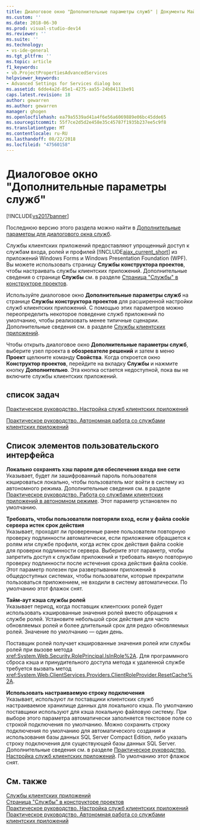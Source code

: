 ```yaml
---
title: Диалоговое окно "Дополнительные параметры служб" | Документы Майкрософт
ms.custom: ''
ms.date: 2018-06-30
ms.prod: visual-studio-dev14
ms.reviewer: ''
ms.suite: ''
ms.technology:
- vs-ide-general
ms.tgt_pltfrm: ''
ms.topic: article
f1_keywords:
- vb.ProjectPropertiesAdvancedServices
helpviewer_keywords:
- Advanced Settings for Services dialog box
ms.assetid: 6dde4a2d-85e1-4275-aa55-24b84111be91
caps.latest.revision: 18
author: gewarren
ms.author: gewarren
manager: ghogen
ms.openlocfilehash: ea79a5539ad41a4f6e56a6069889e06bc45dde65
ms.sourcegitcommit: 55f7ce2d5d2e458e35c45787f1935b237ee5c9f8
ms.translationtype: MT
ms.contentlocale: ru-RU
ms.lasthandoff: 08/22/2018
ms.locfileid: "47560158"
---
```

# <a name="advanced-settings-for-services-dialog-box"></a>Диалоговое окно "Дополнительные параметры служб"
[!INCLUDE[vs2017banner](../../includes/vs2017banner.md)]

Последнюю версию этого раздела можно найти в [Дополнительные параметры для диалогового окна служб](https://docs.microsoft.com/visualstudio/ide/reference/advanced-settings-for-services-dialog-box).  
  
  
Службы клиентских приложений предоставляют упрощенный доступ к службам входа, ролей и профилей [!INCLUDE[ajax_current_short](../../includes/ajax-current-short-md.md)] из приложений Windows Forms и Windows Presentation Foundation (WPF). Вы можете использовать страницу **Службы** **конструктора проектов**, чтобы настраивать службы клиентских приложений. Дополнительные сведения о странице **Службы** см. в разделе [Страница "Службы" в конструкторе проектов](../../ide/reference/services-page-project-designer.md).  
  
 Используйте диалоговое окно **Дополнительные параметры служб** на странице **Службы** **конструктора проектов** для расширенной настройки служб клиентских приложений. С помощью этих параметров можно переопределить некоторое поведение служб приложений по умолчанию, чтобы реализовать менее типичные сценарии. Дополнительные сведения см. в разделе [Службы клиентских приложений](http://msdn.microsoft.com/library/1487d8df-089e-4f21-abfb-a791a652b58e).  
  
 Чтобы открыть диалоговое окно **Дополнительные параметры служб**, выберите узел проекта в **обозревателе решений** и затем в меню **Проект** щелкните команду **Свойства**. Когда откроется окно **Конструктор проектов**, перейдите на вкладку **Службы** и нажмите кнопку **Дополнительно**. Эта кнопка остается недоступной, пока вы не включите службы клиентских приложений.  
  
## <a name="task-list"></a>список задач  
 [Практическое руководство. Настройка служб клиентских приложений](http://msdn.microsoft.com/library/34a8688a-a32c-40d3-94be-c8e610c6a4e8)  
  
 [Практическое руководство. Автономная работа со службами клиентских приложений](http://msdn.microsoft.com/en-us/f792cb16-8520-4a0f-9dc9-07bfbc454e38)  
  
## <a name="uielement-list"></a>Список элементов пользовательского интерфейса  
 **Локально сохранять хэш пароля для обеспечения входа вне сети**  
 Указывает, будет ли зашифрованный пароль пользователя кэшироваться локально, чтобы пользователь мог войти в систему из автономного режима. Дополнительные сведения см. в разделе [Практическое руководство. Работа со службами клиентских приложений в автономном режиме](http://msdn.microsoft.com/en-us/f792cb16-8520-4a0f-9dc9-07bfbc454e38). Этот параметр установлен по умолчанию.  
  
 **Требовать, чтобы пользователи повторяли вход, если у файла cookie сервера истек срок действия**  
 Указывает, проходят ли проверенные ранее пользователи повторную проверку подлинности автоматически, если приложение обращается к ролям или службе профиля, когда истек срок действия файла cookie для проверки подлинности сервера. Выберите этот параметр, чтобы запретить доступ к службам приложений и требовать явную повторную проверку подлинности после истечения срока действия файла cookie. Этот параметр полезен при развертывании приложений в общедоступных системах, чтобы пользователи, которые прекратили пользоваться приложением, не входили в систему автоматически. По умолчанию этот флажок снят.  
  
 **Тайм-аут кэша службы ролей**  
 Указывает период, когда поставщик клиентских ролей будет использовать кэшированные значения ролей вместо обращения к службе ролей. Установите небольшой срок действия для часто обновляемых ролей и более длительный срок для редко обновляемых ролей. Значение по умолчанию — один день.  
  
 Поставщик ролей получает кэшированные значения ролей или службы ролей при вызове метода <xref:System.Web.Security.RolePrincipal.IsInRole%2A>. Для программного сброса кэша и принудительного доступа метода к удаленной службе требуется вызвать метод <xref:System.Web.ClientServices.Providers.ClientRoleProvider.ResetCache%2A>.  
  
 **Использовать настраиваемую строку подключения**  
 Указывает, используют ли поставщики клиентских служб настраиваемое хранилище данных для локального кэша. По умолчанию поставщики используют для кэша локальную файловую систему. При выборе этого параметра автоматически заполняется текстовое поле со строкой подключения по умолчанию. Можно сохранить строку подключения по умолчанию для автоматического создания и использования базы данных SQL Server Compact Edition, либо указать строку подключения для существующей базы данных SQL Server. Дополнительные сведения см. в разделе [Практическое руководство. Настройка служб клиентских приложений](http://msdn.microsoft.com/library/34a8688a-a32c-40d3-94be-c8e610c6a4e8). По умолчанию этот флажок снят.  
  
## <a name="see-also"></a>См. также  
 [Службы клиентских приложений](http://msdn.microsoft.com/library/1487d8df-089e-4f21-abfb-a791a652b58e)   
 [Страница "Службы" в конструкторе проектов](../../ide/reference/services-page-project-designer.md)   
 [Практическое руководство. Настройка служб клиентских приложений](http://msdn.microsoft.com/library/34a8688a-a32c-40d3-94be-c8e610c6a4e8)   
 [Практическое руководство. Автономная работа со службами клиентских приложений](http://msdn.microsoft.com/en-us/f792cb16-8520-4a0f-9dc9-07bfbc454e38)



